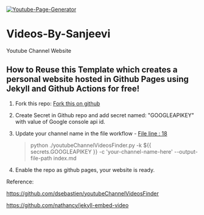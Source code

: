 [![Youtube-Page-Generator](https://github.com/SSanjeevi/YoutubeChannelWebsite/actions/workflows/main.yml/badge.svg)](https://github.com/SSanjeevi/YoutubeChannelWebsite/actions/workflows/main.yml)

# Videos-By-Sanjeevi
Youtube Channel Website

## How to Reuse this Template which creates a personal website hosted in Github Pages using Jekyll and Github Actions for free!

1. Fork this repo: [Fork this on github](https://github.com/SSanjeevi/YoutubeChannelWebsite/fork)

2. Create Secret in Github repo and add secret named: "GOOGLEAPIKEY" with value of Google console api id.
3. Update your channel name in the file workflow - [File line : 18](https://github.com/SSanjeevi/YoutubeChannelWebsite/blob/gh-pages/.github/workflows/main.yml)
     > python ./youtubeChannelVideosFinder.py -k ${{ secrets.GOOGLEAPIKEY }} -c 'your-channel-name-here' --output-file-path index.md

3. Enable the repo as github pages, your website is ready.


Reference:

https://github.com/dsebastien/youtubeChannelVideosFinder

https://github.com/nathancy/jekyll-embed-video

